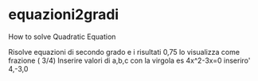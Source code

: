 # equazioni2gradi
How to solve Quadratic Equation

Risolve equazioni di secondo grado e i risultati 0,75 lo visualizza come frazione ( 3/4)
Inserire valori di a,b,c con la virgola es 4x^2-3x=0 inseriro'  4,-3,0

